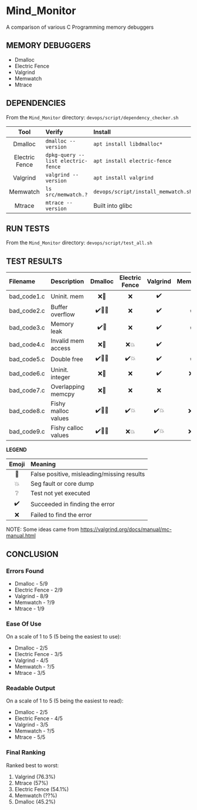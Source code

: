 # Mind_Monitor
A comparison of various C Programming memory debuggers

## MEMORY DEBUGGERS

* Dmalloc
* Electric Fence
* Valgrind
* Memwatch
* Mtrace

## DEPENDENCIES

From the `Mind_Monitor` directory:
`devops/script/dependency_checker.sh`

| Tool           | Verify                             | Install                             |
| :------------: | :--------------------------------- | :---------------------------------- |
| Dmalloc        | `dmalloc --version`                | `apt install libdmalloc*`           |
| Electric Fence | `dpkg-query --list electric-fence` | `apt install electric-fence`        |
| Valgrind       | `valgrind --version`               | `apt install valgrind`              |
| Memwatch       | `ls src/memwatch.?`                | `devops/script/install_memwatch.sh` |
| Mtrace         | `mtrace --version`                 | Built into glibc                    |

## RUN TESTS

From the `Mind_Monitor` directory:
`devops/script/test_all.sh`

## TEST RESULTS

| Filename    | Description         | Dmalloc                         | Electric Fence           | Valgrind                 | Memwatch           | Mtrace     |
| :---------- | :------------------ | :-----------------------------: | :----------------------: | :----------------------: | :----------------: | :--------: |
| bad_code1.c | Uninit. mem         | :x::anger:                      | :x:                      | :heavy_check_mark:       | :x:                | :x: |
| bad_code2.c | Buffer overflow     | :heavy_check_mark::anger::boom: | :x:                      | :heavy_check_mark:       | :heavy_check_mark: | :x: |
| bad_code3.c | Memory leak         | :heavy_check_mark::anger:       | :x:                      | :heavy_check_mark:       | :heavy_check_mark: | :heavy_check_mark: |
| bad_code4.c | Invalid mem access  | :x::anger:                      | :x::boom:                | :heavy_check_mark:       | :x:                | :x: |
| bad_code5.c | Double free         | :heavy_check_mark::anger::boom: | :heavy_check_mark::boom: | :heavy_check_mark:       | :heavy_check_mark: | :x: |
| bad_code6.c | Uninit. integer     | :x::anger:                      | :x:                      | :heavy_check_mark:       | :x::anger:         | :x: |
| bad_code7.c | Overlapping memcpy  | :x::anger:                      | :x:                      | :x:                      | :x:                | :x: |
| bad_code8.c | Fishy malloc values | :heavy_check_mark::anger::boom: | :heavy_check_mark::boom: | :heavy_check_mark::boom: | :x::boom:          | :x::boom: |
| bad_code9.c | Fishy calloc values | :heavy_check_mark::anger::boom: | :x::boom:                | :heavy_check_mark::boom: | :x::boom:          | :x::boom: |

**LEGEND**

| Emoji              | Meaning                                    |
| :----------------: | :----------------------------------------- |
| :anger:            | False positive, misleading/missing results |
| :boom:             | Seg fault or core dump                     |
| :grey_question:    | Test not yet executed                      |
| :heavy_check_mark: | Succeeded in finding the error             |
| :x:                | Failed to find the error                   |

NOTE:  Some ideas came from https://valgrind.org/docs/manual/mc-manual.html

## CONCLUSION

### Errors Found

* Dmalloc - 5/9
* Electric Fence - 2/9
* Valgrind - 8/9
* Memwatch - ?/9
* Mtrace - 1/9

### Ease Of Use

On a scale of 1 to 5 (5 being the easiest to use):

* Dmalloc - 2/5
* Electric Fence - 3/5
* Valgrind - 4/5
* Memwatch - ?/5
* Mtrace - 3/5

### Readable Output

On a scale of 1 to 5 (5 being the easiest to read):

* Dmalloc - 2/5
* Electric Fence - 4/5
* Valgrind - 3/5
* Memwatch - ?/5
* Mtrace - 5/5

### Final Ranking

Ranked best to worst:

1. Valgrind (76.3%)
1. Mtrace (57%)
1. Electric Fence (54.1%)
1. Memwatch (??%)
1. Dmalloc (45.2%)
